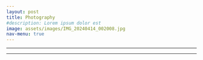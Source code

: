 ```yaml
---
layout: post
title: Photography
#description: Lorem ipsum dolor est
image: assets/images/IMG_20240414_002008.jpg
nav-menu: true
---
```



<hr />

<hr />